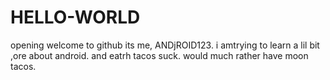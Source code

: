 # HELLO-WORLD
 opening welcome to github
its me, ANDjROID123. i amtrying to learn a lil bit ,ore about android. and eatrh tacos suck. would much rather have moon tacos.
